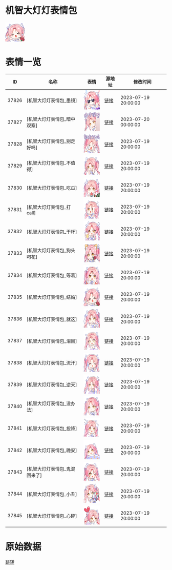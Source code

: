 # 机智大灯灯表情包

<img src="./cover.png" height="60" alt="cover" />

# 表情一览

|ID|名称|表情|源地址|修改时间|
|----|----|----|----|----|
|37826|[机智大灯灯表情包_墨镜]|<img src="./pic/037826_%5B机智大灯灯表情包_墨镜%5D.png" height="60" alt="墨镜"/>|[链接](https://i0.hdslb.com/bfs/garb/d61a9af334a84ad4700d99332a386ef484ead82b.png)|2023-07-19 20:00:00|
|37827|[机智大灯灯表情包_暗中观察]|<img src="./pic/037827_%5B机智大灯灯表情包_暗中观察%5D.png" height="60" alt="暗中观察"/>|[链接](https://i0.hdslb.com/bfs/garb/72a944704163340d87ad202fa520bf16ccfcadb6.png)|2023-07-20 00:00:00|
|37828|[机智大灯灯表情包_别走好吗]|<img src="./pic/037828_%5B机智大灯灯表情包_别走好吗%5D.png" height="60" alt="别走好吗"/>|[链接](https://i0.hdslb.com/bfs/garb/b3794275502601442caab24008bb01ae3546944c.png)|2023-07-19 20:00:00|
|37829|[机智大灯灯表情包_不值得]|<img src="./pic/037829_%5B机智大灯灯表情包_不值得%5D.png" height="60" alt="不值得"/>|[链接](https://i0.hdslb.com/bfs/garb/2c56631b0519adef848d2a5fbba41c19a803edda.png)|2023-07-19 20:00:00|
|37830|[机智大灯灯表情包_吃瓜]|<img src="./pic/037830_%5B机智大灯灯表情包_吃瓜%5D.png" height="60" alt="吃瓜"/>|[链接](https://i0.hdslb.com/bfs/garb/de1e8b0b76e3d5c489850bbed70f95762018b478.png)|2023-07-19 20:00:00|
|37831|[机智大灯灯表情包_打call]|<img src="./pic/037831_%5B机智大灯灯表情包_打call%5D.png" height="60" alt="打call"/>|[链接](https://i0.hdslb.com/bfs/garb/42ba9441c622d851435a2c258979b517fe970396.png)|2023-07-19 20:00:00|
|37832|[机智大灯灯表情包_干杯]|<img src="./pic/037832_%5B机智大灯灯表情包_干杯%5D.png" height="60" alt="干杯"/>|[链接](https://i0.hdslb.com/bfs/garb/b9b3b5799690585685182e50c8ddc0015d2bda21.png)|2023-07-19 20:00:00|
|37833|[机智大灯灯表情包_狗头叼花]|<img src="./pic/037833_%5B机智大灯灯表情包_狗头叼花%5D.png" height="60" alt="狗头叼花"/>|[链接](https://i0.hdslb.com/bfs/garb/be5a87b001c65f402bf4817cc42f03812f2ba521.png)|2023-07-19 20:00:00|
|37834|[机智大灯灯表情包_等着]|<img src="./pic/037834_%5B机智大灯灯表情包_等着%5D.png" height="60" alt="等着"/>|[链接](https://i0.hdslb.com/bfs/garb/ada1b311d5e0b6ee1f82c6d2bf1dbbc03bd9a19c.png)|2023-07-19 20:00:00|
|37835|[机智大灯灯表情包_结婚]|<img src="./pic/037835_%5B机智大灯灯表情包_结婚%5D.png" height="60" alt="结婚"/>|[链接](https://i0.hdslb.com/bfs/garb/e8f7f2556ef4d7a9100c7958810cd0cdc4e92967.png)|2023-07-19 20:00:00|
|37836|[机智大灯灯表情包_就这]|<img src="./pic/037836_%5B机智大灯灯表情包_就这%5D.png" height="60" alt="就这"/>|[链接](https://i0.hdslb.com/bfs/garb/ccf78ef3f500a3e0403c7f2d5fa12b76bdda5de4.png)|2023-07-19 20:00:00|
|37837|[机智大灯灯表情包_泪目]|<img src="./pic/037837_%5B机智大灯灯表情包_泪目%5D.png" height="60" alt="泪目"/>|[链接](https://i0.hdslb.com/bfs/garb/b158e4804e6c91cd49996d59c8307905ee7227fb.png)|2023-07-19 20:00:00|
|37838|[机智大灯灯表情包_流汗]|<img src="./pic/037838_%5B机智大灯灯表情包_流汗%5D.png" height="60" alt="流汗"/>|[链接](https://i0.hdslb.com/bfs/garb/29af9ea31aacdce91639cdee71c5bdbcac0c0409.png)|2023-07-19 20:00:00|
|37839|[机智大灯灯表情包_逆天]|<img src="./pic/037839_%5B机智大灯灯表情包_逆天%5D.png" height="60" alt="逆天"/>|[链接](https://i0.hdslb.com/bfs/garb/2763b6bd04468c1b532e77d27cf35219ad2bedd6.png)|2023-07-19 20:00:00|
|37840|[机智大灯灯表情包_没办法]|<img src="./pic/037840_%5B机智大灯灯表情包_没办法%5D.png" height="60" alt="没办法"/>|[链接](https://i0.hdslb.com/bfs/garb/b20cdba81aad159de1019b5bf2ec5bb55b354bca.png)|2023-07-19 20:00:00|
|37841|[机智大灯灯表情包_投降]|<img src="./pic/037841_%5B机智大灯灯表情包_投降%5D.png" height="60" alt="投降"/>|[链接](https://i0.hdslb.com/bfs/garb/a1890f1b12429a4e07a0eab754dee5739d9a8323.png)|2023-07-19 20:00:00|
|37842|[机智大灯灯表情包_晚安]|<img src="./pic/037842_%5B机智大灯灯表情包_晚安%5D.png" height="60" alt="晚安"/>|[链接](https://i0.hdslb.com/bfs/garb/40be205393a3082850b46a0240c63d1baa28badd.png)|2023-07-19 20:00:00|
|37843|[机智大灯灯表情包_鬼混回来了]|<img src="./pic/037843_%5B机智大灯灯表情包_鬼混回来了%5D.png" height="60" alt="鬼混回来了"/>|[链接](https://i0.hdslb.com/bfs/garb/a80c32db67f9deeba3f89ea30091c9801833eaff.png)|2023-07-19 20:00:00|
|37844|[机智大灯灯表情包_小丑]|<img src="./pic/037844_%5B机智大灯灯表情包_小丑%5D.png" height="60" alt="小丑"/>|[链接](https://i0.hdslb.com/bfs/garb/379e4d28ad9cad4bc5e1811d408188eb5cf3cf14.png)|2023-07-19 20:00:00|
|37845|[机智大灯灯表情包_心碎]|<img src="./pic/037845_%5B机智大灯灯表情包_心碎%5D.png" height="60" alt="心碎"/>|[链接](https://i0.hdslb.com/bfs/garb/c7ea22c10fbf0105f6d0f0aeaafb786ff294626c.png)|2023-07-19 20:00:00|

# 原始数据

[跳转](./raw.json)

